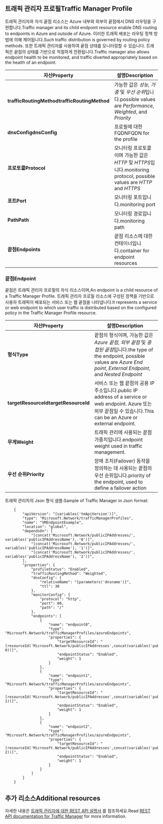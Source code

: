 ## <a name="traffic-manager-profile"></a><span data-ttu-id="ba26a-101">트래픽 관리자 프로필</span><span class="sxs-lookup"><span data-stu-id="ba26a-101">Traffic Manager Profile</span></span>
<span data-ttu-id="ba26a-102">트래픽 관리자와 자식 끝점 리소스는 Azure 내부와 외부의 끝점에서 DNS 라우팅을 구현합니다.</span><span class="sxs-lookup"><span data-stu-id="ba26a-102">Traffic manager and its child endpoint resource enable DNS routing to endpoints in Azure and outside of Azure.</span></span> <span data-ttu-id="ba26a-103">이러한 트래픽 배포는 라우팅 정책 방법에 의해 제어됩니다.</span><span class="sxs-lookup"><span data-stu-id="ba26a-103">Such traffic distribution is governed by routing  policy methods.</span></span> <span data-ttu-id="ba26a-104">또한 트래픽 관리자를 사용하여 끝점 상태를 모니터링할 수 있습니다. 트래픽은 끝점의 상태를 기반으로 적절하게 전환됩니다.</span><span class="sxs-lookup"><span data-stu-id="ba26a-104">Traffic manager also allows endpoint health to be monitored, and traffic diverted appropriately based on the health of an endpoint.</span></span> 

| <span data-ttu-id="ba26a-105">자산</span><span class="sxs-lookup"><span data-stu-id="ba26a-105">Property</span></span> | <span data-ttu-id="ba26a-106">설명</span><span class="sxs-lookup"><span data-stu-id="ba26a-106">Description</span></span> |
| --- | --- |
| <span data-ttu-id="ba26a-107">**trafficRoutingMethod**</span><span class="sxs-lookup"><span data-stu-id="ba26a-107">**trafficRoutingMethod**</span></span> |<span data-ttu-id="ba26a-108">가능한 값은 *성능*, *가중* 및 *우선 순위*입니다.</span><span class="sxs-lookup"><span data-stu-id="ba26a-108">possible values are *Performance*, *Weighted*, and *Priority*</span></span> |
| <span data-ttu-id="ba26a-109">**dnsConfig**</span><span class="sxs-lookup"><span data-stu-id="ba26a-109">**dnsConfig**</span></span> |<span data-ttu-id="ba26a-110">프로필에 대한 FQDN</span><span class="sxs-lookup"><span data-stu-id="ba26a-110">FQDN for the profile</span></span> |
| <span data-ttu-id="ba26a-111">**프로토콜**</span><span class="sxs-lookup"><span data-stu-id="ba26a-111">**Protocol**</span></span> |<span data-ttu-id="ba26a-112">모니터링 프로토콜이며 가능한 값은 *HTTP* 및 *HTTPS*입니다.</span><span class="sxs-lookup"><span data-stu-id="ba26a-112">monitoring protocol, possible values are *HTTP* and *HTTPS*</span></span> |
| <span data-ttu-id="ba26a-113">**포트**</span><span class="sxs-lookup"><span data-stu-id="ba26a-113">**Port**</span></span> |<span data-ttu-id="ba26a-114">모니터링 포트입니다.</span><span class="sxs-lookup"><span data-stu-id="ba26a-114">monitoring port</span></span> |
| <span data-ttu-id="ba26a-115">**Path**</span><span class="sxs-lookup"><span data-stu-id="ba26a-115">**Path**</span></span> |<span data-ttu-id="ba26a-116">모니터링 경로입니다.</span><span class="sxs-lookup"><span data-stu-id="ba26a-116">monitoring path</span></span> |
| <span data-ttu-id="ba26a-117">**끝점**</span><span class="sxs-lookup"><span data-stu-id="ba26a-117">**Endpoints**</span></span> |<span data-ttu-id="ba26a-118">끝점 리소스에 대한 컨테이너입니다.</span><span class="sxs-lookup"><span data-stu-id="ba26a-118">container for endpoint resources</span></span> |

### <a name="endpoint"></a><span data-ttu-id="ba26a-119">끝점</span><span class="sxs-lookup"><span data-stu-id="ba26a-119">Endpoint</span></span>
<span data-ttu-id="ba26a-120">끝점은 트래픽 관리자 프로필의 자식 리소스이며,</span><span class="sxs-lookup"><span data-stu-id="ba26a-120">An endpoint is a child resource of a Traffic Manager Profile.</span></span> <span data-ttu-id="ba26a-121">트래픽 관리자 프로필 리소스에 구성된 정책을 기반으로 사용자 트래픽이 배포되는 서비스 또는 웹 끝점을 나타냅니다.</span><span class="sxs-lookup"><span data-stu-id="ba26a-121">It represents a service or web endpoint to which user traffic is distributed based on the configured policy in the Traffic Manager Profile resource.</span></span> 

| <span data-ttu-id="ba26a-122">자산</span><span class="sxs-lookup"><span data-stu-id="ba26a-122">Property</span></span> | <span data-ttu-id="ba26a-123">설명</span><span class="sxs-lookup"><span data-stu-id="ba26a-123">Description</span></span> |
| --- | --- |
| <span data-ttu-id="ba26a-124">**형식**</span><span class="sxs-lookup"><span data-stu-id="ba26a-124">**Type**</span></span> |<span data-ttu-id="ba26a-125">끝점의 형식이며, 가능한 값은 *Azure 끝점*, *외부 끝점* 및 *중첩된 끝점*입니다.</span><span class="sxs-lookup"><span data-stu-id="ba26a-125">the type of the endpoint, possible values are *Azure End point*, *External Endpoint*, and  *Nested Endpoint*</span></span> |
| <span data-ttu-id="ba26a-126">**targetResourceId**</span><span class="sxs-lookup"><span data-stu-id="ba26a-126">**targetResourceId**</span></span> |<span data-ttu-id="ba26a-127">서비스 또는 웹 끝점의 공용 IP 주소입니다.</span><span class="sxs-lookup"><span data-stu-id="ba26a-127">public IP address of a service or web endpoint.</span></span> <span data-ttu-id="ba26a-128">Azure 또는 외부 끝점일 수 있습니다.</span><span class="sxs-lookup"><span data-stu-id="ba26a-128">This can be an Azure or external endpoint.</span></span> |
| <span data-ttu-id="ba26a-129">**무게**</span><span class="sxs-lookup"><span data-stu-id="ba26a-129">**Weight**</span></span> |<span data-ttu-id="ba26a-130">트래픽 관리에 사용되는 끝점 가중치입니다.</span><span class="sxs-lookup"><span data-stu-id="ba26a-130">endpoint weight used in traffic management.</span></span> |
| <span data-ttu-id="ba26a-131">**우선 순위**</span><span class="sxs-lookup"><span data-stu-id="ba26a-131">**Priority**</span></span> |<span data-ttu-id="ba26a-132">장애 조치(Failover) 동작을 정의하는 데 사용되는 끝점의 우선 순위입니다.</span><span class="sxs-lookup"><span data-stu-id="ba26a-132">priority of the endpoint, used to define a failover action</span></span> |

<span data-ttu-id="ba26a-133">트래픽 관리자의 Json 형식 샘플:</span><span class="sxs-lookup"><span data-stu-id="ba26a-133">Sample of Traffic Manager in Json format:</span></span> 

        {
            "apiVersion": "[variables('tmApiVersion')]",
            "type": "Microsoft.Network/trafficManagerProfiles",
            "name": "VMEndpointExample",
            "location": "global",
            "dependsOn": [
                "[concat('Microsoft.Network/publicIPAddresses/', variables('publicIPAddressName'), '0')]",
                "[concat('Microsoft.Network/publicIPAddresses/', variables('publicIPAddressName'), '1')]",
                "[concat('Microsoft.Network/publicIPAddresses/', variables('publicIPAddressName'), '2')]",
            ],
            "properties": {
                "profileStatus": "Enabled",
                "trafficRoutingMethod": "Weighted",
                "dnsConfig": {
                    "relativeName": "[parameters('dnsname')]",
                    "ttl": 30
                },
                "monitorConfig": {
                    "protocol": "http",
                    "port": 80,
                    "path": "/"
                },
                "endpoints": [
                    {
                        "name": "endpoint0",
                        "type": "Microsoft.Network/trafficManagerProfiles/azureEndpoints",
                        "properties": {
                            "targetResourceId": "[resourceId('Microsoft.Network/publicIPAddresses',concat(variables('publicIPAddressName'), 0))]",
                            "endpointStatus": "Enabled",
                            "weight": 1
                        }
                    },
                    {
                        "name": "endpoint1",
                        "type": "Microsoft.Network/trafficManagerProfiles/azureEndpoints",
                        "properties": {
                            "targetResourceId": "[resourceId('Microsoft.Network/publicIPAddresses',concat(variables('publicIPAddressName'), 1))]",
                            "endpointStatus": "Enabled",
                            "weight": 1
                        }
                    },
                    {
                        "name": "endpoint2",
                        "type": "Microsoft.Network/trafficManagerProfiles/azureEndpoints",
                        "properties": {
                            "targetResourceId": "[resourceId('Microsoft.Network/publicIPAddresses',concat(variables('publicIPAddressName'), 2))]",
                            "endpointStatus": "Enabled",
                            "weight": 1
                        }
                    }
                ]
            }
        }


## <a name="additional-resources"></a><span data-ttu-id="ba26a-134">추가 리소스</span><span class="sxs-lookup"><span data-stu-id="ba26a-134">Additional resources</span></span>
<span data-ttu-id="ba26a-135">자세한 내용은 [트래픽 관리자에 대한 REST API 설명서](https://msdn.microsoft.com/library/azure/mt163664.aspx) 를 참조하세요.</span><span class="sxs-lookup"><span data-stu-id="ba26a-135">Read [REST API documentation for Traffic Manager](https://msdn.microsoft.com/library/azure/mt163664.aspx) for more information.</span></span>


